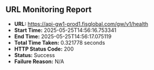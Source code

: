 ## URL Monitoring Report

- **URL:** https://api-gw1-prod1.fisglobal.com/gw/v1/health
- **Start Time:** 2025-05-25T14:56:16.753341
- **End Time:** 2025-05-25T14:56:17.075119
- **Total Time Taken:** 0.321778 seconds
- **HTTP Status Code:** 200
- **Status:** Success
- **Failure Reason:** N/A
